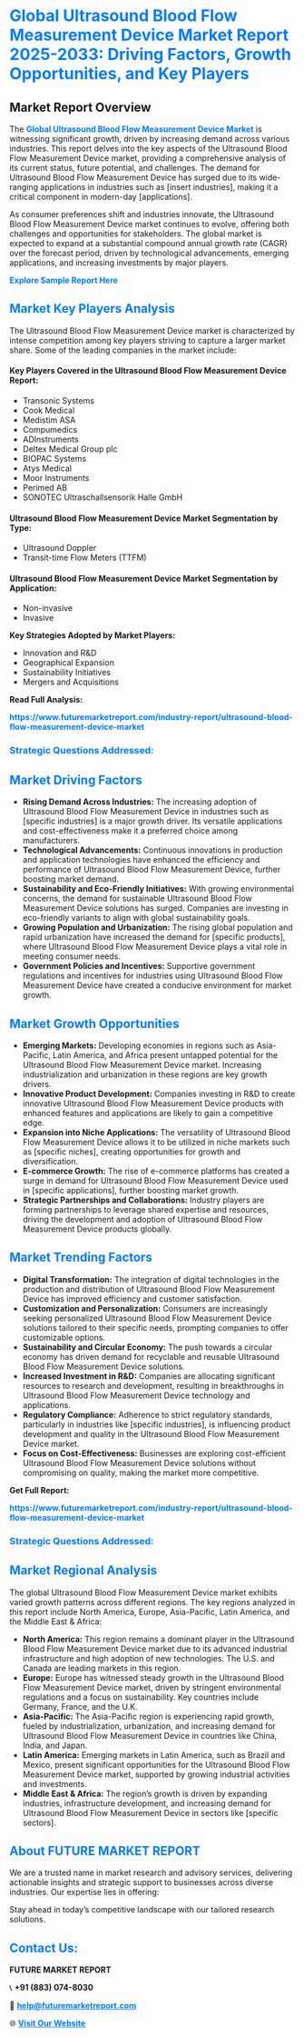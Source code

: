 <h1 style="color: #007BFF;">Global Ultrasound Blood Flow Measurement Device Market Report 2025-2033: Driving Factors, Growth Opportunities, and Key Players</h1>

<section id="overview">
<h2>Market Report Overview</h2>
<p>The <a href="https://www.futuremarketreport.com/industry-report/ultrasound-blood-flow-measurement-device-market" style="color: #007BFF; text-decoration: none;"><strong>Global Ultrasound Blood Flow Measurement Device Market</strong></a> is witnessing significant growth, driven by increasing demand across various industries. This report delves into the key aspects of the Ultrasound Blood Flow Measurement Device market, providing a comprehensive analysis of its current status, future potential, and challenges. The demand for Ultrasound Blood Flow Measurement Device has surged due to its wide-ranging applications in industries such as [insert industries], making it a critical component in modern-day [applications].</p>
<p>As consumer preferences shift and industries innovate, the Ultrasound Blood Flow Measurement Device market continues to evolve, offering both challenges and opportunities for stakeholders. The global market is expected to expand at a substantial compound annual growth rate (CAGR) over the forecast period, driven by technological advancements, emerging applications, and increasing investments by major players.</p>
</section>

<section id="overview">
<p><a href="https://www.futuremarketreport.com/request-sample/reportId=85074" style="color: #007BFF; text-decoration: none;"><strong>Explore Sample Report Here</strong></a></p>
</section>

<section id="key-players">
<h2 style="color: #007BFF;">Market Key Players Analysis</h2>
<p>The Ultrasound Blood Flow Measurement Device market is characterized by intense competition among key players striving to capture a larger market share. Some of the leading companies in the market include:</p>
<h4>Key Players Covered in the Ultrasound Blood Flow Measurement Device Report:</h4>
<ul><li>Transonic Systems</li><li>Cook Medical</li><li>Medistim ASA</li><li>Compumedics</li><li>ADInstruments</li><li>Deltex Medical Group plc</li><li>BIOPAC Systems</li><li>Atys Medical</li><li>Moor Instruments</li><li>Perimed AB</li><li>SONOTEC Ultraschallsensorik Halle GmbH</li></ul>
<h4>Ultrasound Blood Flow Measurement Device Market Segmentation by Type:</h4>
<ul><li>Ultrasound Doppler</li><li>Transit-time Flow Meters (TTFM)</li></ul>

<h4>Ultrasound Blood Flow Measurement Device Market Segmentation by Application:</h4>
<ul><li>Non-invasive</li><li>Invasive</li></ul>
<p><strong>Key Strategies Adopted by Market Players:</strong></p>
<ul>
<li>Innovation and R&D</li>
<li>Geographical Expansion</li>
<li>Sustainability Initiatives</li>
<li>Mergers and Acquisitions</li>
</ul>
</section>

<section>
<p><strong>Read Full Analysis: </strong></p><a href="https://www.futuremarketreport.com/industry-report/ultrasound-blood-flow-measurement-device-market" style="color: #007BFF; text-decoration: none;"><strong>https://www.futuremarketreport.com/industry-report/ultrasound-blood-flow-measurement-device-market</strong></a>
<h3 style="color: #007BFF;">Strategic Questions Addressed:</h3>
</section>

<section id="driving-factors">
<h2 style="color: #007BFF;">Market Driving Factors</h2>
<ul>
<li><strong>Rising Demand Across Industries:</strong> The increasing adoption of Ultrasound Blood Flow Measurement Device in industries such as [specific industries] is a major growth driver. Its versatile applications and cost-effectiveness make it a preferred choice among manufacturers.</li>
<li><strong>Technological Advancements:</strong> Continuous innovations in production and application technologies have enhanced the efficiency and performance of Ultrasound Blood Flow Measurement Device, further boosting market demand.</li>
<li><strong>Sustainability and Eco-Friendly Initiatives:</strong> With growing environmental concerns, the demand for sustainable Ultrasound Blood Flow Measurement Device solutions has surged. Companies are investing in eco-friendly variants to align with global sustainability goals.</li>
<li><strong>Growing Population and Urbanization:</strong> The rising global population and rapid urbanization have increased the demand for [specific products], where Ultrasound Blood Flow Measurement Device plays a vital role in meeting consumer needs.</li>
<li><strong>Government Policies and Incentives:</strong> Supportive government regulations and incentives for industries using Ultrasound Blood Flow Measurement Device have created a conducive environment for market growth.</li>
</ul>
</section>

<section id="growth-opportunities">
<h2 style="color: #007BFF;">Market Growth Opportunities</h2>
<ul>
<li><strong>Emerging Markets:</strong> Developing economies in regions such as Asia-Pacific, Latin America, and Africa present untapped potential for the Ultrasound Blood Flow Measurement Device market. Increasing industrialization and urbanization in these regions are key growth drivers.</li>
<li><strong>Innovative Product Development:</strong> Companies investing in R&D to create innovative Ultrasound Blood Flow Measurement Device products with enhanced features and applications are likely to gain a competitive edge.</li>
<li><strong>Expansion into Niche Applications:</strong> The versatility of Ultrasound Blood Flow Measurement Device allows it to be utilized in niche markets such as [specific niches], creating opportunities for growth and diversification.</li>
<li><strong>E-commerce Growth:</strong> The rise of e-commerce platforms has created a surge in demand for Ultrasound Blood Flow Measurement Device used in [specific applications], further boosting market growth.</li>
<li><strong>Strategic Partnerships and Collaborations:</strong> Industry players are forming partnerships to leverage shared expertise and resources, driving the development and adoption of Ultrasound Blood Flow Measurement Device products globally.</li>
</ul>
</section>

<section id="trending-factors">
<h2 style="color: #007BFF;">Market Trending Factors</h2>
<ul>
<li><strong>Digital Transformation:</strong> The integration of digital technologies in the production and distribution of Ultrasound Blood Flow Measurement Device has improved efficiency and customer satisfaction.</li>
<li><strong>Customization and Personalization:</strong> Consumers are increasingly seeking personalized Ultrasound Blood Flow Measurement Device solutions tailored to their specific needs, prompting companies to offer customizable options.</li>
<li><strong>Sustainability and Circular Economy:</strong> The push towards a circular economy has driven demand for recyclable and reusable Ultrasound Blood Flow Measurement Device solutions.</li>
<li><strong>Increased Investment in R&D:</strong> Companies are allocating significant resources to research and development, resulting in breakthroughs in Ultrasound Blood Flow Measurement Device technology and applications.</li>
<li><strong>Regulatory Compliance:</strong> Adherence to strict regulatory standards, particularly in industries like [specific industries], is influencing product development and quality in the Ultrasound Blood Flow Measurement Device market.</li>
<li><strong>Focus on Cost-Effectiveness:</strong> Businesses are exploring cost-efficient Ultrasound Blood Flow Measurement Device solutions without compromising on quality, making the market more competitive.</li>
</ul>
</section>

<section>
<p><strong>Get Full Report: </strong></p><a href="https://www.futuremarketreport.com/industry-report/ultrasound-blood-flow-measurement-device-market" style="color: #007BFF; text-decoration: none;"><strong>https://www.futuremarketreport.com/industry-report/ultrasound-blood-flow-measurement-device-market</strong></a>
<h3 style="color: #007BFF;">Strategic Questions Addressed:</h3>
</section>


<section id="regional-analysis">
<h2 style="color: #007BFF;">Market Regional Analysis</h2>
<p>The global Ultrasound Blood Flow Measurement Device market exhibits varied growth patterns across different regions. The key regions analyzed in this report include North America, Europe, Asia-Pacific, Latin America, and the Middle East & Africa:</p>
<ul>
<li><strong>North America:</strong> This region remains a dominant player in the Ultrasound Blood Flow Measurement Device market due to its advanced industrial infrastructure and high adoption of new technologies. The U.S. and Canada are leading markets in this region.</li>
<li><strong>Europe:</strong> Europe has witnessed steady growth in the Ultrasound Blood Flow Measurement Device market, driven by stringent environmental regulations and a focus on sustainability. Key countries include Germany, France, and the U.K.</li>
<li><strong>Asia-Pacific:</strong> The Asia-Pacific region is experiencing rapid growth, fueled by industrialization, urbanization, and increasing demand for Ultrasound Blood Flow Measurement Device in countries like China, India, and Japan.</li>
<li><strong>Latin America:</strong> Emerging markets in Latin America, such as Brazil and Mexico, present significant opportunities for the Ultrasound Blood Flow Measurement Device market, supported by growing industrial activities and investments.</li>
<li><strong>Middle East & Africa:</strong> The region’s growth is driven by expanding industries, infrastructure development, and increasing demand for Ultrasound Blood Flow Measurement Device in sectors like [specific sectors].</li>
</ul>
</section>

<footer>
<h2 style="color: #007BFF;">About FUTURE MARKET REPORT</h2>
<p>We are a trusted name in market research and advisory services, delivering actionable insights and strategic support to businesses across diverse industries. Our expertise lies in offering:</p>

<p>Stay ahead in today’s competitive landscape with our tailored research solutions.</p>

<h2 style="color: #007BFF;">Contact Us:</h2>
<p><strong>FUTURE MARKET REPORT</strong></p>
<p>📞 <strong>+91 (883) 074-8030</strong></p>
<p>📧 <strong><a href="mailto:help@futuremarketreport.com" style="color: #007BFF;">help@futuremarketreport.com</a></strong></p>
<p>🌐 <strong><a href="https://www.futuremarketreport.com/" style="color: #007BFF;">Visit Our Website</a></strong></p>
</footer>